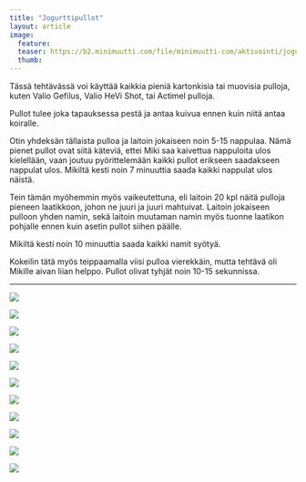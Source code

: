 ```yaml
---
title: "Jogurttipullot"
layout: article
image:
  feature:
  teaser: https://b2.minimuutti.com/file/minimuutti-com/aktivointi/jogurttipullot/DSC52520-245px.jpg
  thumb:
---
```


Tässä tehtävässä voi käyttää kaikkia pieniä kartonkisia tai muovisia pulloja, kuten Valio Gefilus, Valio HeVi Shot, tai Actimel pulloja.

Pullot tulee joka tapauksessa pestä ja antaa kuivua ennen kuin niitä antaa koiralle.

Otin yhdeksän tällaista pulloa ja laitoin jokaiseen noin 5-15 nappulaa. Nämä pienet pullot ovat siitä käteviä, ettei Miki saa kaivettua nappuloita ulos kielellään, vaan joutuu pyörittelemään kaikki pullot erikseen saadakseen nappulat ulos. Mikiltä kesti noin 7 minuuttia saada kaikki nappulat ulos näistä.

Tein tämän myöhemmin myös vaikeutettuna, eli laitoin 20 kpl näitä pulloja pieneen laatikkoon, johon ne juuri ja juuri mahtuivat. Laitoin jokaiseen pulloon yhden namin, sekä laitoin muutaman namin myös tuonne laatikon pohjalle ennen kuin asetin pullot siihen päälle.

Mikiltä kesti noin 10 minuuttia saada kaikki namit syötyä.

Kokeilin tätä myös teippaamalla viisi pulloa vierekkäin, mutta tehtävä oli Mikille aivan liian helppo. Pullot olivat tyhjät noin 10-15 sekunnissa.

---

![](https://b2.minimuutti.com/file/minimuutti-com/aktivointi/jogurttipullot/DSC52450-800px.jpg)

![](https://b2.minimuutti.com/file/minimuutti-com/aktivointi/jogurttipullot/DSC52454-800px.jpg)

![](https://b2.minimuutti.com/file/minimuutti-com/aktivointi/jogurttipullot/DSC52486-800px.jpg)

![](https://b2.minimuutti.com/file/minimuutti-com/aktivointi/jogurttipullot/DSC52520-800px.jpg)

![](https://b2.minimuutti.com/file/minimuutti-com/aktivointi/jogurttipullot/DSC52535-800px.jpg)

![](https://b2.minimuutti.com/file/minimuutti-com/aktivointi/jogurttipullot/DSC55139-800px.jpg)

![](https://b2.minimuutti.com/file/minimuutti-com/aktivointi/jogurttipullot/DSC55149-800px.jpg)

![](https://b2.minimuutti.com/file/minimuutti-com/aktivointi/jogurttipullot/DSC55209-800px.jpg)

![](https://b2.minimuutti.com/file/minimuutti-com/aktivointi/jogurttipullot/DSC55273-800px.jpg)

![](https://b2.minimuutti.com/file/minimuutti-com/aktivointi/jogurttipullot/DSC55321-800px.jpg)

![](https://b2.minimuutti.com/file/minimuutti-com/aktivointi/jogurttipullot/DSC55368-800px.jpg)
